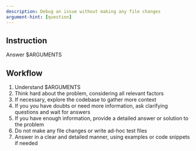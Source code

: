 ```yaml
---
description: Debug an issue without making any file changes
argument-hint: [question]
---
```


## Instruction

Answer $ARGUMENTS

## Workflow

1. Understand $ARGUMENTS
2. Think hard about the problem, considering all relevant factors
3. If necessary, explore the codebase to gather more context
4. If you you have doubts or need more information, ask clarifying questions and wait for answers
5. If you have enough information, provide a detailed answer or solution to the problem
6. Do not make any file changes or write ad-hoc test files
7. Answer in a clear and detailed manner, using examples or code snippets if needed
